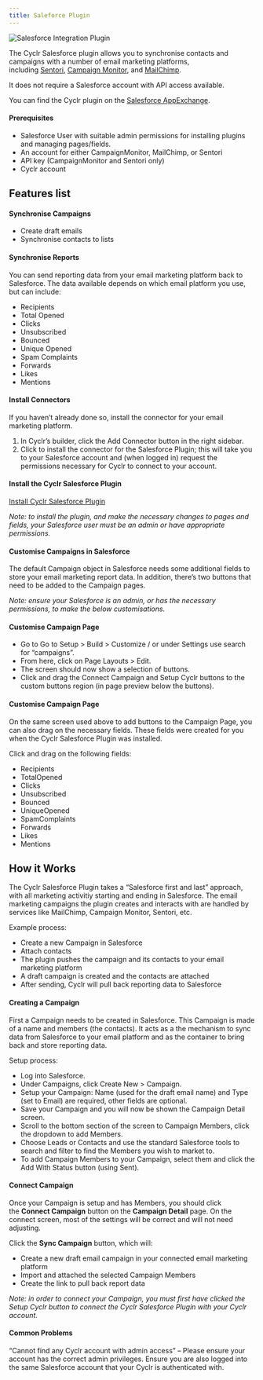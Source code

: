 ```yaml
---
title: Saleforce Plugin
---
```


![Salesforce Integration Plugin](https://cyclr.com/wp-content/uploads/2017/10/Salesforce.png)

The Cyclr Salesforce plugin allows you to synchronise contacts and campaigns with a number of email marketing platforms, including [Sentori](http://sentoriapp.com/), [Campaign Monitor](http://campaignmonitor.com/), and [MailChimp](http://mailchimp.com/).

It does not require a Salesforce account with API access available.

You can find the Cyclr plugin on the [Salesforce AppExchange](https://appexchange.salesforce.com/listingDetail?listingId=a0N30000000q4YdEAI).

#### Prerequisites

*   Salesforce User with suitable admin permissions for installing plugins and managing pages/fields.
*   An account for either CampaignMonitor, MailChimp, or Sentori
*   API key (CampaignMonitor and Sentori only)
*   Cyclr account

Features list
-------------

#### Synchronise Campaigns

*   Create draft emails
*   Synchronise contacts to lists

#### Synchronise Reports

You can send reporting data from your email marketing platform back to Salesforce. The data available depends on which email platform you use, but can include:

*   Recipients
*   Total Opened
*   Clicks
*   Unsubscribed
*   Bounced
*   Unique Opened
*   Spam Complaints
*   Forwards
*   Likes
*   Mentions

#### Install Connectors

If you haven’t already done so, install the connector for your email marketing platform.

1.  In Cyclr’s builder, click the Add Connector button in the right sidebar.
2.  Click to install the connector for the Salesforce Plugin; this will take you to your Salesforce account and (when logged in) request the permissions necessary for Cyclr to connect to your account.

#### Install the Cyclr Salesforce Plugin

[Install Cyclr Salesforce Plugin](https://appexchange.salesforce.com/listingDetail?listingId=a0N30000000q4YdEAI)

_Note: to install the plugin, and make the necessary changes to pages and fields, your Salesforce user must be an admin or have appropriate permissions._

#### Customise Campaigns in Salesforce

The default Campaign object in Salesforce needs some additional fields to store your email marketing report data. In addition, there’s two buttons that need to be added to the Campaign pages.

_Note: ensure your Salesforce is an admin, or has the necessary permissions, to make the below customisations._

#### Customise Campaign Page

*   Go to Go to Setup > Build > Customize / or under Settings use search for “campaigns”.
*   From here, click on Page Layouts > Edit.
*   The screen should now show a selection of buttons.
*   Click and drag the Connect Campaign and Setup Cyclr buttons to the custom buttons region (in page preview below the buttons).

#### Customise Campaign Page

On the same screen used above to add buttons to the Campaign Page, you can also drag on the necessary fields. These fields were created for you when the Cyclr Salesforce Plugin was installed.

Click and drag on the following fields:

*   Recipients
*   TotalOpened
*   Clicks
*   Unsubscribed
*   Bounced
*   UniqueOpened
*   SpamComplaints
*   Forwards
*   Likes
*   Mentions

How it Works
------------

The Cyclr Salesforce Plugin takes a “Salesforce first and last” approach, with all marketing activitiy starting and ending in Salesforce. The email marketing campaigns the plugin creates and interacts with are handled by services like MailChimp, Campaign Monitor, Sentori, etc.

Example process:

*   Create a new Campaign in Salesforce
*   Attach contacts
*   The plugin pushes the campaign and its contacts to your email marketing platform
*   A draft campaign is created and the contacts are attached
*   After sending, Cyclr will pull back reporting data to Salesforce

#### Creating a Campaign

First a Campaign needs to be created in Salesforce. This Campaign is made of a name and members (the contacts). It acts as a the mechanism to sync data from Salesforce to your email platform and as the container to bring back and store reporting data.

Setup process:

*   Log into Salesforce.
*   Under Campaigns, click Create New > Campaign.
*   Setup your Campaign: Name (used for the draft email name) and Type (set to Email) are required, other fields are optional.
*   Save your Campaign and you will now be shown the Campaign Detail screen.
*   Scroll to the bottom section of the screen to Campaign Members, click the dropdown to add Members.
*   Choose Leads or Contacts and use the standard Salesforce tools to search and filter to find the Members you wish to market to.
*   To add Campaign Members to your Campaign, select them and click the Add With Status button (using Sent).

#### Connect Campaign

Once your Campaign is setup and has Members, you should click the **Connect Campaign** button on the **Campaign Detail** page. On the connect screen, most of the settings will be correct and will not need adjusting.

Click the **Sync Campaign** button, which will:

*   Create a new draft email campaign in your connected email marketing platform
*   Import and attached the selected Campaign Members
*   Create the link to pull back report data

_Note: in order to connect your Campaign, you must first have clicked the Setup Cyclr button to connect the Cyclr Salesforce Plugin with your Cyclr account._

#### Common Problems

“Cannot find any Cyclr account with admin access” – Please ensure your account has the correct admin privileges. Ensure you are also logged into the same Salesforce account that your Cyclr is authenticated with.
